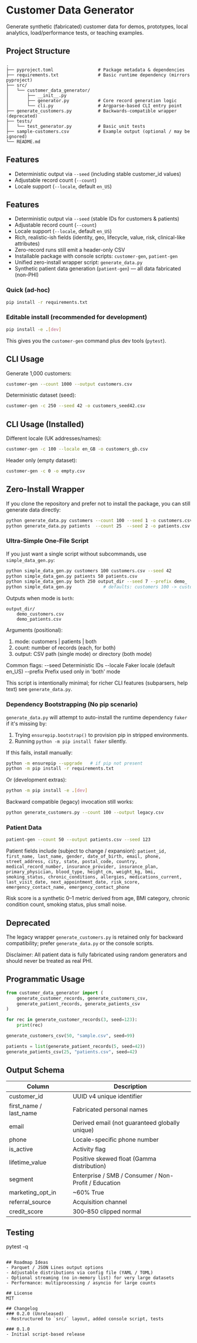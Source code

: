 # Customer Data Generator

Generate synthetic (fabricated) customer data for demos, prototypes, local analytics, load/performance tests, or teaching examples.

## Project Structure

```
.
├── pyproject.toml                 # Package metadata & dependencies
├── requirements.txt               # Basic runtime dependency (mirrors pyproject)
├── src/
│   └── customer_data_generator/
│       ├── __init__.py
│       ├── generator.py           # Core record generation logic
│       └── cli.py                 # Argparse-based CLI entry point
├── generate_customers.py          # Backwards-compatible wrapper (deprecated)
├── tests/
│   └── test_generator.py          # Basic unit tests
├── sample-customers.csv           # Example output (optional / may be ignored)
└── README.md
```

## Features

- Deterministic output via `--seed` (including stable customer_id values)
- Adjustable record count (`--count`)
- Locale support (`--locale`, default `en_US`)
## Features

- Deterministic output via `--seed` (stable IDs for customers & patients)
- Adjustable record count (`--count`)
- Locale support (`--locale`, default `en_US`)
- Rich, realistic-ish fields (identity, geo, lifecycle, value, risk, clinical-like attributes)
- Zero-record runs still emit a header-only CSV
- Installable package with console scripts: `customer-gen`, `patient-gen`
- Unified zero-install wrapper script: `generate_data.py`
- Synthetic patient data generation (`patient-gen`) — all data fabricated (non-PHI)
### Quick (ad‑hoc)
```bash
pip install -r requirements.txt
```

### Editable install (recommended for development)
```bash
pip install -e .[dev]
```

This gives you the `customer-gen` command plus dev tools (`pytest`).

## CLI Usage

Generate 1,000 customers:
```bash
customer-gen --count 1000 --output customers.csv
```

Deterministic dataset (seed):
```bash
customer-gen -c 250 --seed 42 -o customers_seed42.csv
```
## CLI Usage (Installed)

Different locale (UK addresses/names):
```bash
customer-gen -c 100 --locale en_GB -o customers_gb.csv
```

Header only (empty dataset):
```bash
customer-gen -c 0 -o empty.csv
```
## Zero-Install Wrapper
If you clone the repository and prefer not to install the package, you can still generate data directly:
```bash
python generate_data.py customers --count 100 --seed 1 -o customers.csv
python generate_data.py patients  --count 25  --seed 2 -o patients.csv
```

### Ultra-Simple One-File Script
If you just want a single script without subcommands, use `simple_data_gen.py`:
```bash
python simple_data_gen.py customers 100 customers.csv --seed 42
python simple_data_gen.py patients 50 patients.csv
python simple_data_gen.py both 250 output_dir --seed 7 --prefix demo_
python simple_data_gen.py            # defaults: customers 100 -> customers.csv
```
Outputs when mode is `both`:
```
output_dir/
    demo_customers.csv
    demo_patients.csv
```
Arguments (positional):
1. mode: customers | patients | both
2. count: number of records (each, for both)
3. output: CSV path (single mode) or directory (both mode)

Common flags:
--seed <int>  Deterministic IDs
--locale <str> Faker locale (default en_US)
--prefix <str> Prefix used only in 'both' mode

This script is intentionally minimal; for richer CLI features (subparsers, help text) see `generate_data.py`.

### Dependency Bootstrapping (No pip scenario)
`generate_data.py` will attempt to auto-install the runtime dependency `faker` if it's missing by:
1. Trying `ensurepip.bootstrap()` to provision pip in stripped environments.
2. Running `python -m pip install faker` silently.

If this fails, install manually:
```bash
python -m ensurepip --upgrade   # if pip not present
python -m pip install -r requirements.txt
```
Or (development extras):
```bash
python -m pip install -e .[dev]
```


Backward compatible (legacy) invocation still works:
```bash
python generate_customers.py --count 100 --output legacy.csv
```

### Patient Data
```bash
patient-gen --count 50 --output patients.csv --seed 123
```

Patient fields include (subject to change / expansion):
`patient_id, first_name, last_name, gender, date_of_birth, email, phone, street_address, city, state, postal_code, country, medical_record_number, insurance_provider, insurance_plan, primary_physician, blood_type, height_cm, weight_kg, bmi, smoking_status, chronic_conditions, allergies, medications_current, last_visit_date, next_appointment_date, risk_score, emergency_contact_name, emergency_contact_phone`

Risk score is a synthetic 0–1 metric derived from age, BMI category, chronic condition count, smoking status, plus small noise.
## Deprecated
The legacy wrapper `generate_customers.py` is retained only for backward compatibility; prefer `generate_data.py` or the console scripts.

Disclaimer: All patient data is fully fabricated using random generators and should never be treated as real PHI.

## Programmatic Usage
```python
from customer_data_generator import (
    generate_customer_records, generate_customers_csv,
    generate_patient_records, generate_patients_csv
)

for rec in generate_customer_records(3, seed=123):
    print(rec)

generate_customers_csv(50, "sample.csv", seed=99)

patients = list(generate_patient_records(5, seed=42))
generate_patients_csv(25, "patients.csv", seed=42)
```

## Output Schema

| Column | Description |
|--------|-------------|
| customer_id | UUID v4 unique identifier |
| first_name / last_name | Fabricated personal names |
| email | Derived email (not guaranteed globally unique) |
| phone | Locale-specific phone number |
| is_active | Activity flag |
| lifetime_value | Positive skewed float (Gamma distribution) |
| segment | Enterprise / SMB / Consumer / Non-Profit / Education |
| marketing_opt_in | ~60% True |
| referral_source | Acquisition channel |
| credit_score | 300–850 clipped normal |

## Testing
pytest -q
```

## Roadmap Ideas
- Parquet / JSON Lines output options
- Adjustable distributions via config file (YAML / TOML)
- Optional streaming (no in-memory list) for very large datasets
- Performance: multiprocessing / asyncio for large counts

## License
MIT

## Changelog
### 0.2.0 (Unreleased)
- Restructured to `src/` layout, added console script, tests

### 0.1.0
- Initial script-based release
